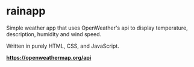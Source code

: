 # rainapp

Simple weather app that uses OpenWeather's api to display temperature, description, humidity and wind speed. 

Written in purely HTML, CSS, and JavaScript.

**https://openweathermap.org/api**
